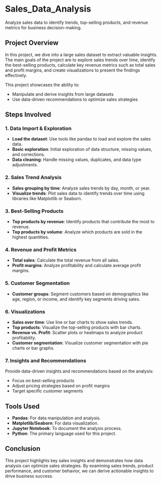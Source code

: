 # Sales_Data_Analysis
Analyze sales data to identify trends, top-selling products, and revenue metrics for business decision-making.

## Project Overview
In this project, we dive into a large sales dataset to extract valuable insights. The main goals of the project are to explore sales trends over time, identify the best-selling products, calculate key revenue metrics such as total sales and profit margins, and create visualizations to present the findings effectively.

This project showcases the ability to:
- Manipulate and derive insights from large datasets
- Use data-driven recommendations to optimize sales strategies

## Steps Involved

### 1. Data Import & Exploration
- **Load the dataset**: Use tools like pandas to load and explore the sales data.
- **Basic exploration**: Initial exploration of data structure, missing values, and corrections.
- **Data cleaning**: Handle missing values, duplicates, and data type adjustments.

### 2. Sales Trend Analysis
- **Sales grouping by time**: Analyze sales trends by day, month, or year.
- **Visualize trends**: Plot sales data to identify trends over time using libraries like Matplotlib or Seaborn.

### 3. Best-Selling Products
- **Top products by revenue**: Identify products that contribute the most to revenue.
- **Top products by volume**: Analyze which products are sold in the highest quantities.

### 4. Revenue and Profit Metrics
- **Total sales**: Calculate the total revenue from all sales.
- **Profit margins**: Analyze profitability and calculate average profit margins.

### 5. Customer Segmentation
- **Customer groups**: Segment customers based on demographics like age, region, or income, and identify key segments driving sales.

### 6. Visualizations
- **Sales over time**: Use line or bar charts to show sales trends.
- **Top products**: Visualize the top-selling products with bar charts.
- **Revenue vs. Profit**: Scatter plots or heatmaps to analyze product profitability.
- **Customer segmentation**: Visualize customer segmentation with pie charts or bar graphs.

### 7. Insights and Recommendations
Provide data-driven insights and recommendations based on the analysis:
- Focus on best-selling products
- Adjust pricing strategies based on profit margins
- Target specific customer segments

## Tools Used
- **Pandas**: For data manipulation and analysis.
- **Matplotlib/Seaborn**: For data visualization.
- **Jupyter Notebook**: To document the analysis process.
- **Python**: The primary language used for this project.

## Conclusion
This project highlights key sales insights and demonstrates how data analysis can optimize sales strategies. By examining sales trends, product performance, and customer behavior, we can derive actionable insights to drive business success.

